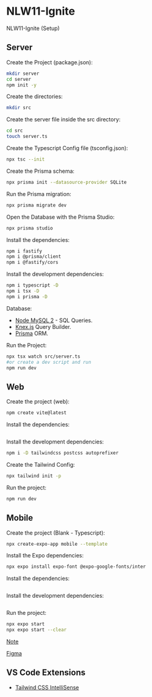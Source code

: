 # NLW11-Ignite
NLW11-Ignite (Setup)

## Server

Create the Project (package.json):
```sh
mkdir server
cd server
npm init -y
```

Create the directories:
```sh
mkdir src
```

Create the server file inside the src directory:
```sh
cd src
touch server.ts
```

Create the Typescript Config file (tsconfig.json):
```sh
npx tsc --init
```

Create the Prisma schema:
```sh
npx prisma init --datasource-provider SQLite
```

Run the Prisma migration:
```sh
npx prisma migrate dev
```

Open the Database with the Prisma Studio:
```sh
npx prisma studio
```

Install the dependencies:
```sh
npm i fastify
npm i @prisma/client
npm i @fastify/cors
```

Install the development dependencies:
```sh
npm i typescript -D
npm i tsx -D
npm i prisma -D
```

Database:
- [Node MySQL 2](https://github.com/sidorares/node-mysql2) - SQL Queries.
- [Knex.js](https://knexjs.org) Query Builder.
- [Prisma](https://www.prisma.io) ORM.

Run the Project:
```sh
npx tsx watch src/server.ts
#or create a dev script and run
npm run dev
```

## Web

Create the project (web):
```sh
npm create vite@latest
```

Install the dependencies:
```sh

```

Install the development dependencies:
```sh
npm i -D tailwindcss postcss autoprefixer
```

Create the Tailwind Config:
```sh
npx tailwind init -p
```

Run the project:
```sh
npm run dev
```

## Mobile

Create the project (Blank - Typescript):
```sh
npx create-expo-app mobile --template
```

Install the Expo dependencies:
```sh
npx expo install expo-font @expo-google-fonts/inter
```

Install the dependencies:
```sh

```

Install the development dependencies:
```sh

```

Run the project:
```sh
npx expo start
npx expo start --clear
```


[Note](https://efficient-sloth-d85.notion.site/Trilha-Ignite-562e3516c7574fb7be75ff01fbb41f54)

[Figma](https://www.figma.com/file/ZKCyXU2folMV0UrRhGLmJn/Habits-(i)?node-id=6%3A343&t=NGUvTP76jRrITo0Y-0)


## VS Code Extensions

- [Tailwind CSS IntelliSense](https://marketplace.visualstudio.com/items?itemName=bradlc.vscode-tailwindcss)